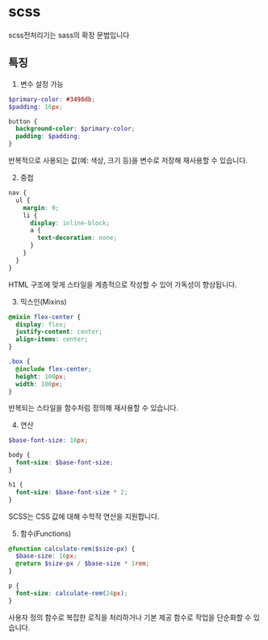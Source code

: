 # scss

scss전처리기는 sass의 확장 문법입니다

## 특징

1. 변수 설정 가능

```scss
$primary-color: #3498db;
$padding: 16px;

button {
  background-color: $primary-color;
  padding: $padding;
}
```

반복적으로 사용되는 값(예: 색상, 크기 등)을 변수로 저장해 재사용할 수 있습니다.

2. 중첩

```scss
nav {
  ul {
    margin: 0;
    li {
      display: inline-block;
      a {
        text-decoration: none;
      }
    }
  }
}
```

HTML 구조에 맞게 스타일을 계층적으로 작성할 수 있어 가독성이 향상됩니다.

3. 믹스인(Mixins)

```scss
@mixin flex-center {
  display: flex;
  justify-content: center;
  align-items: center;
}

.box {
  @include flex-center;
  height: 100px;
  width: 100px;
}
```

반복되는 스타일을 함수처럼 정의해 재사용할 수 있습니다.

4. 연산

```scss
$base-font-size: 16px;

body {
  font-size: $base-font-size;
}

h1 {
  font-size: $base-font-size * 2;
}
```

SCSS는 CSS 값에 대해 수학적 연산을 지원합니다.

5. 함수(Functions)

```scss
@function calculate-rem($size-px) {
  $base-size: 16px;
  @return $size-px / $base-size * 1rem;
}

p {
  font-size: calculate-rem(24px);
}
```

사용자 정의 함수로 복잡한 로직을 처리하거나 기본 제공 함수로 작업을 단순화할 수 있습니다.
